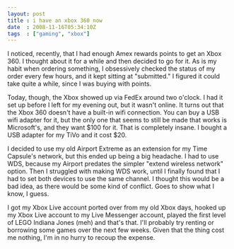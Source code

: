 ```yaml
---
layout: post
title : i have an xbox 360 now
date  : 2008-11-16T05:34:10Z
tags  : ["gaming", "xbox"]
---
```

I noticed, recently, that I had enough Amex rewards points to get an Xbox 360. I thought about it for a while and then decided to go for it.  As is my habit when ordering something, I obsessively checked the status of my order every few hours, and it kept sitting at "submitted."  I figured it could take quite a while, since I was buying with points.

Today, though, the Xbox showed up via FedEx around two o'clock.  I had it set up before I left for my evening out, but it wasn't online.  It turns out that the Xbox 360 doesn't have a built-in wifi connection.  You can buy a USB wifi adapter for it, but the only one that seems to still be made that works is Microsoft's, and they want $100 for it.  That is completely insane.  I bought a USB adapter for my TiVo and it cost $20.

I decided to use my old Airport Extreme as an extension for my Time Capsule's network, but this ended up being a big headache.  I had to use WDS, because my Airport predates the simpler "extend wireless network" option.  Then I struggled with making WDS work, until I finally found that I had to set both devices to use the same channel.  I thought this would be a bad idea, as there would be some kind of conflict.  Goes to show what I know, I guess.

I got my Xbox Live account ported over from my old Xbox days, hooked up my Xbox Live account to my Live Messenger account, played the first level of LEGO Indiana Jones (meh) and that's that.  I'll probably try renting or borrowing some games over the next few weeks.  Given that the thing cost me nothing, I'm in no hurry to recoup the expense. 

